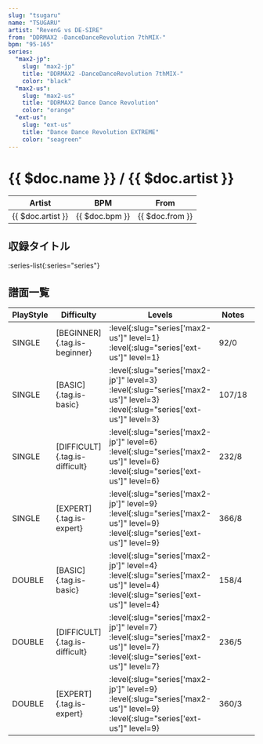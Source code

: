 ```yaml
---
slug: "tsugaru"
name: "TSUGARU"
artist: "RevenG vs DE-SIRE"
from: "DDRMAX2 -DanceDanceRevolution 7thMIX-"
bpm: "95-165"
series:
  "max2-jp":
    slug: "max2-jp"
    title: "DDRMAX2 -DanceDanceRevolution 7thMIX-"
    color: "black"
  "max2-us":
    slug: "max2-us"
    title: "DDRMAX2 Dance Dance Revolution"
    color: "orange"
  "ext-us":
    slug: "ext-us"
    title: "Dance Dance Revolution EXTREME"
    color: "seagreen"
---
```


# {{ $doc.name }} / {{ $doc.artist }}

|Artist|BPM|From|
|------|---|----|
|{{ $doc.artist }}|{{ $doc.bpm }}|{{ $doc.from }}|

## 収録タイトル

:series-list{:series="series"}

## 譜面一覧

|PlayStyle|Difficulty|Levels|Notes|Movie|
|---------|----------|------|-----|-----|
|SINGLE|[BEGINNER]{.tag.is-beginner}|:level{:slug="series['max2-us']" level=1} :level{:slug="series['ext-us']" level=1}|92/0||
|SINGLE|[BASIC]{.tag.is-basic}|:level{:slug="series['max2-jp']" level=3} :level{:slug="series['max2-us']" level=3} :level{:slug="series['ext-us']" level=3}|107/18||
|SINGLE|[DIFFICULT]{.tag.is-difficult}|:level{:slug="series['max2-jp']" level=6} :level{:slug="series['max2-us']" level=6} :level{:slug="series['ext-us']" level=6}|232/8||
|SINGLE|[EXPERT]{.tag.is-expert}|:level{:slug="series['max2-jp']" level=9} :level{:slug="series['max2-us']" level=9} :level{:slug="series['ext-us']" level=9}|366/8||
|DOUBLE|[BASIC]{.tag.is-basic}|:level{:slug="series['max2-jp']" level=4} :level{:slug="series['max2-us']" level=4} :level{:slug="series['ext-us']" level=4}|158/4||
|DOUBLE|[DIFFICULT]{.tag.is-difficult}|:level{:slug="series['max2-jp']" level=7} :level{:slug="series['max2-us']" level=7} :level{:slug="series['ext-us']" level=7}|236/5||
|DOUBLE|[EXPERT]{.tag.is-expert}|:level{:slug="series['max2-jp']" level=9} :level{:slug="series['max2-us']" level=9} :level{:slug="series['ext-us']" level=9}|360/3||
